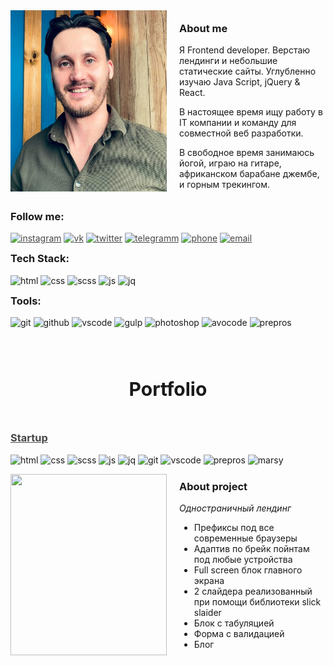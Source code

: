 <style type="text/css">
	

	
	#main-content h2:before {
		color: #051F32;
	}
	#main-content h3:before {
		color: #051F32;
	}
	header {
		background: #051F32 !important;
	}
	.myphoto {
		position:relative;
		margin: 0px 20px 20px 0px; 
		flex: 0 0 250px;
		height: 290px;	
	}
	.img {
		position: absolute;
    	width: 100%;
    	height: 100%;
    	top: 0;
    	left: 0;
    	-o-object-fit: cover;
    	object-fit: cover;
	}
	.about-row {
		display:flex;
		align-items:center;
	}
	h3 {
		margin-top: 10px !important; 
	}
	.portfolio-row {
		display:flex;
	}
	.portfolio-img {
		position:relative;
		flex: 0 0 250px;
		height: 290px;
		margin: 0 20px 0 0;
	}
	.portfolio-img>img {
		position: absolute;
    	width: 100%;
    	height: 100%;
    	top: 0;
    	left: 0;
    	-o-object-fit: cover;
    	object-fit: cover;
	}

	span {
		font-style:italic;
	}


	a {
		color: #474747;
		transition: all 0.5s ease 0s;
	}
	a:hover {
		text-decoration: none;
		color: #701E16;
	}
	a:visited {
	text-decoration: none;
	}
	a:focus,
	a:active {
	outline: none;
	}
	.portfolio-title {
		text-align:center;
		font-size: 30px !important;
		margin: 80px 0 50px 0;
	}
	aside#sidebar {
		display:none !important;
	}
	#main-content {
    float: none;
    width: 100% !important;
	}
	#main-content h3:before, #main-content h2:before {
		padding-right: 0;
    	margin-left: 0;
    	content: none;
	}

	/* @media (max-width:960px) {
		.project-title:before {
			content: "";	
		}	
		.myphoto {	
			flex: 0 0 200px	;
			height: 240px;	
			margin: 0px 20px 20px 0px; 
		}
		.portfolio-img {
			flex: 0 0 200px;
			height: 240px;
			margin: 0 20px 0 0;
		}
	} */
	@media (max-width:768px) {
		.about-row {
			flex-direction:column;
		}
		.myphoto {
			margin: 0px 0px 10px 0px; 
			flex: 0 0 290px;
			width: 250px;	
		}
		.portfolio-row {
			flex-direction:column;
		}
		.portfolio-img {
			flex: 0 0 250px;
			width: 100%;
			margin: 0 0 10px 0;
		}
		.portfolio-title {
			margin: 50px 0 50px 0;
		}
	}
	@media (max-width: 424px) {
		.myphoto {
			flex: 0 0 240px;
			width: 200px;	
		}
	}
</style>

<div class="about-row">

<div class="myphoto"><img class="img" src="img/myphoto.jpg"/></div>

<div class="about">

<h3> About me </h3>

<p>Я Frontend developer. Верстаю лендинги и небольшие статические сайты. Углубленно изучаю Java Script, jQuery & React.</p>

<p>В настоящее время ищу работу в IT компании и команду для совместной веб разработки.</p>

<p>В свободное время занимаюсь йогой, играю на гитаре, африканском барабане джембе,  и горным трекингом.</p>

</div>

</div>

<h3>Follow me:</h3>

[![instagram](https://img.shields.io/badge/INSTARAM-7A8573?style=flat&logo=instagram&logoColor=B83092)](https://www.instagram.com/seignior.anlarion/)
[![vk](https://img.shields.io/badge/VKONTACTE-7A8573?style=flat&logo=vk&logoColor=5181B8)](https://vk.com/larionov66)
[![twitter](https://img.shields.io/badge/TWITTER-7A8573?style=flat&logo=twitter&logoColor=209BF3)](https://twitter.com/larionov_anton1)
[![telegramm](https://img.shields.io/badge/TELEGRAMM-7A8573?style=flat&logo=telegram&logoColor=1D97C9)](https://t.me/AntonLarionov1)
[![phone](https://img.shields.io/badge/PHONE_+7_(988)_570_72_57-7A8573?style=flat&logo=apple&logoColor=D9D9D9)](tel:+79885707257)
[![email](https://img.shields.io/badge/EMAIL_larionovanton05@gmail.com-7A8573?style=flat&logo=gmail&logoColor=F44336)](mailto:larionovanton05@gmail.com)

<h3>Tech Stack:</h3>

![html](https://img.shields.io/badge/HTML5-7A8573?style=flat&logo=html5&logoColor=E34F26)
![css](https://img.shields.io/badge/CSS3-7A8573?style=flat&logo=css3&logoColor=117B11)
![scss](https://img.shields.io/badge/SCSS-7A8573?style=flat&logo=sass&logoColor=D05385)
![js](https://img.shields.io/badge/JAVASCRIPT-7A8573?style=flat&logo=javascript&logoColor=F7E01D)
![jq](https://img.shields.io/badge/JQUERY-7A8573?style=flat&logo=jquery&logoColor=193657)

<h3>Tools:</h3>

![git](https://img.shields.io/badge/GIT-7A8573?style=flat&logo=git&logoColor=DF4C37)
![github](https://img.shields.io/badge/GITHUB-7A8573?style=flat&logo=github&logoColor=000000)
![vscode](https://img.shields.io/badge/VSCODE-7A8573?style=flat&logo=Visualstudio&logoColor=0278CB)
![gulp](https://img.shields.io/badge/GULP-7A8573?style=flat&logo=gulp&logoColor=E84C51)
![photoshop](https://img.shields.io/badge/PHOTOSHOP-7A8573?style=flat&logo=adobephotoshop&logoColor=001E36)
![avocode](https://img.shields.io/badge/AVOCODE-7A8573?style=flat&logo=adobephotoshop&logoColor=00BD87)
![prepros](https://img.shields.io/badge/PREPROS-7A8573?style=flat&logo=webpack&logoColor=20C4E1)


<h2 class="portfolio-title">Portfolio</h2>
<h3><a href="https://larionov-anton.github.io/startup/" class="project-title">Startup</a></h3>

![html](https://img.shields.io/badge/HTML5-701E16?style=plastic&logo=html5&logoColor=E34F26)
![css](https://img.shields.io/badge/CSS3-701E16?style=plastic&logo=css3&logoColor=117B11)
![scss](https://img.shields.io/badge/SCSS-701E16?style=plastic&logo=sass&logoColor=D05385)
![js](https://img.shields.io/badge/JAVASCRIPT-701E16?style=plastic&logo=javascript&logoColor=F7E01D)
![jq](https://img.shields.io/badge/JQUERY-701E16?style=plastic&logo=jquery&logoColor=193657)
![git](https://img.shields.io/badge/GIT-701E16?style=plastic&logo=git&logoColor=DF4C37)
![vscode](https://img.shields.io/badge/VSCODE-701E16?style=plastic&logo=Visualstudio&logoColor=0278CB)
![prepros](https://img.shields.io/badge/PREPROS-701E16?style=plastic&logo=webpack&logoColor=20C4E1)
![marsy](https://img.shields.io/badge/MARSY-701E16?style=plastic&logo=adobephotoshop&logoColor=FCEC7D)

<div class="portfolio-row">
<a href="https://larionov-anton.github.io/startup/" class="portfolio-img"><img src="img/startup.png"/></a>
<div class="info">
<h3 class="project-title">About project</h3>
<p><span>Одностраничный лендинг</span></p>
<ul>
<li>Префиксы под все современные браузеры</li>
<li>Адаптив по брейк пойнтам под любые устройства </li>
<li>Full screen блок главного экрана</li>
<li>2 слайдера реализованный при помощи библиотеки slick slaider</li>
<li>Блок с табуляцией</li>
<li>Форма с валидацией</li>
<li>Блог</li>
</ul>
</div>
</div>




